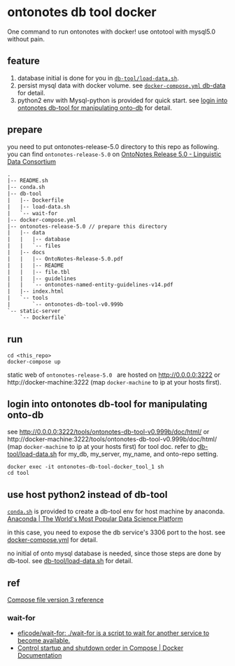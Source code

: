 # ontonotes db tool docker

One command to run ontonotes with docker! use ontotool with mysql5.0 without pain.

## feature

1. database initial is done for you in [`db-tool/load-data.sh`](db-tool/load-data.sh).
2. persist mysql data with docker volume. see [`docker-compose.yml` db-data](docker-compose.yml) for detail.
3. python2 env with Mysql-python is provided for quick start. see [login into ontonotes db-tool for manipulating onto-db](#login-into-ontonotes-db-tool-for-manipulating-onto-db) for detail.

## prepare

you need to put ontonotes-release-5.0 directory to this repo as following. you can find `ontonotes-release-5.0` on [OntoNotes Release 5.0 - Linguistic Data Consortium](https://catalog.ldc.upenn.edu/LDC2013T19)

```txt
.
|-- README.sh
|-- conda.sh
|-- db-tool
|   |-- Dockerfile
|   |-- load-data.sh
|   `-- wait-for
|-- docker-compose.yml
|-- ontonotes-release-5.0 // prepare this directory
|   |-- data
|   |   |-- database
|   |   `-- files
|   |-- docs
|   |   |-- OntoNotes-Release-5.0.pdf
|   |   |-- README
|   |   |-- file.tbl
|   |   |-- guidelines
|   |   `-- ontonotes-named-entity-guidelines-v14.pdf
|   |-- index.html
|   `-- tools
|       `-- ontonotes-db-tool-v0.999b
`-- static-server
    `-- Dockerfile`
```

## run

```
cd <this_repo>
docker-compose up
```

static web of `ontonotes-release-5.0 ` are hosted on http://0.0.0.0:3222 or http://docker-machine:3222 (map `docker-machine` to ip at your hosts first).

## login into ontonotes db-tool for manipulating onto-db

see http://0.0.0.0:3222/tools/ontonotes-db-tool-v0.999b/doc/html/ or  http://docker-machine:3222/tools/ontonotes-db-tool-v0.999b/doc/html/ (map `docker-machine` to ip at your hosts first) for tool doc. refer to [db-tool/load-data.sh](db-tool/load-data.sh) for my_db, my_server, my_name, and onto-repo setting.

```
docker exec -it ontonotes-db-tool-docker_tool_1 sh
cd tool
```

## use host python2 instead of db-tool

[`conda.sh`](conda.sh) is provided to create a db-tool env for host machine by anaconda. [Anaconda | The World's Most Popular Data Science Platform](https://www.anaconda.com/)

in this case, you need to expose the db service's 3306 port to the host. see [docker-compose.yml](docker-compose.yml) for detail.

no initial of onto mysql database is needed, since those steps are done by db-tool. see [db-tool/load-data.sh](db-tool/load-data.sh) for detail.

## ref

[Compose file version 3 reference](https://docs.docker.com/compose/compose-file/#depends_on)

### wait-for

- [eficode/wait-for: ./wait-for is a script to wait for another service to become available.](https://github.com/eficode/wait-for)
- [Control startup and shutdown order in Compose | Docker Documentation](https://docs.docker.com/compose/startup-order/)
